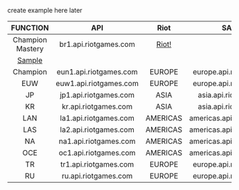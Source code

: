 create example here later

|                                  FUNCTION                                   |          API           |                                             Riot                                             |           SAMPLE           |
| :-------------------------------------------------------------------------: | :--------------------: | :------------------------------------------------------------------------------------------: | :------------------------: |
|                              Champion Mastery                               | br1.api.riotgames.com  | <a href="https://developer.riotgames.com/apis#champion-mastery-v4" target="_blank">Riot!</a> |
| [Sample](https://github.com/sruan6/riot-api/tree/main/example/lol_examples) |
|                                  Champion                                   | eun1.api.riotgames.com |                                            EUROPE                                            |  europe.api.riotgames.com  |
|                                     EUW                                     | euw1.api.riotgames.com |                                            EUROPE                                            |  europe.api.riotgames.com  |
|                                     JP                                      | jp1.api.riotgames.com  |                                             ASIA                                             |   asia.api.riotgames.com   |
|                                     KR                                      |  kr.api.riotgames.com  |                                             ASIA                                             |   asia.api.riotgames.com   |
|                                     LAN                                     | la1.api.riotgames.com  |                                           AMERICAS                                           | americas.api.riotgames.com |
|                                     LAS                                     | la2.api.riotgames.com  |                                           AMERICAS                                           | americas.api.riotgames.com |
|                                     NA                                      | na1.api.riotgames.com  |                                           AMERICAS                                           | americas.api.riotgames.com |
|                                     OCE                                     | oc1.api.riotgames.com  |                                           AMERICAS                                           | americas.api.riotgames.com |
|                                     TR                                      | tr1.api.riotgames.com  |                                            EUROPE                                            |  europe.api.riotgames.com  |
|                                     RU                                      |  ru.api.riotgames.com  |                                            EUROPE                                            |  europe.api.riotgames.com  |
